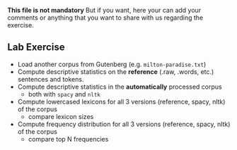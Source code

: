 **This file is not mandatory**
But if you want, here your can add your comments or anything that you want to share with us
regarding the exercise.

## Lab Exercise
- Load another corpus from Gutenberg (e.g. `milton-paradise.txt`)
- Compute descriptive statistics on the __reference__ (.raw, .words, etc.) sentences and tokens.
- Compute descriptive statistics in the __automatically__ processed corpus
    - both with `spacy` and `nltk`
- Compute lowercased lexicons for all 3 versions (reference, spacy, nltk) of the corpus
    - compare lexicon sizes
- Compute frequency distribution for all 3 versions (reference, spacy, nltk) of the corpus
    - compare top N frequencies